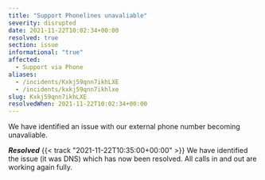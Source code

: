 ```yaml
---
title: "Support Phonelines unavaliable"
severity: disrupted
date: 2021-11-22T10:02:34+00:00
resolved: true
section: issue
informational: "true"
affected:
  - Support via Phone
aliases:
  - /incidents/Kxkj59qnn7ikhLXE
  - /incidents/kxkj59qnn7ikhlxe
slug: Kxkj59qnn7ikhLXE
resolvedWhen: 2021-11-22T10:02:34+00:00
---
```

We have identified an issue with our external phone number becoming unavaliable.

***Resolved*** {{< track "2021-11-22T10:35:00+00:00" >}}
We have identified the issue (it was DNS) which has now been resolved. All calls in and out are working again fully.


